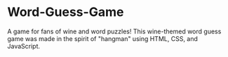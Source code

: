 # Word-Guess-Game

A game for fans of wine and word puzzles! This wine-themed word guess game was made in the spirit of "hangman" using HTML, CSS, and JavaScript.
